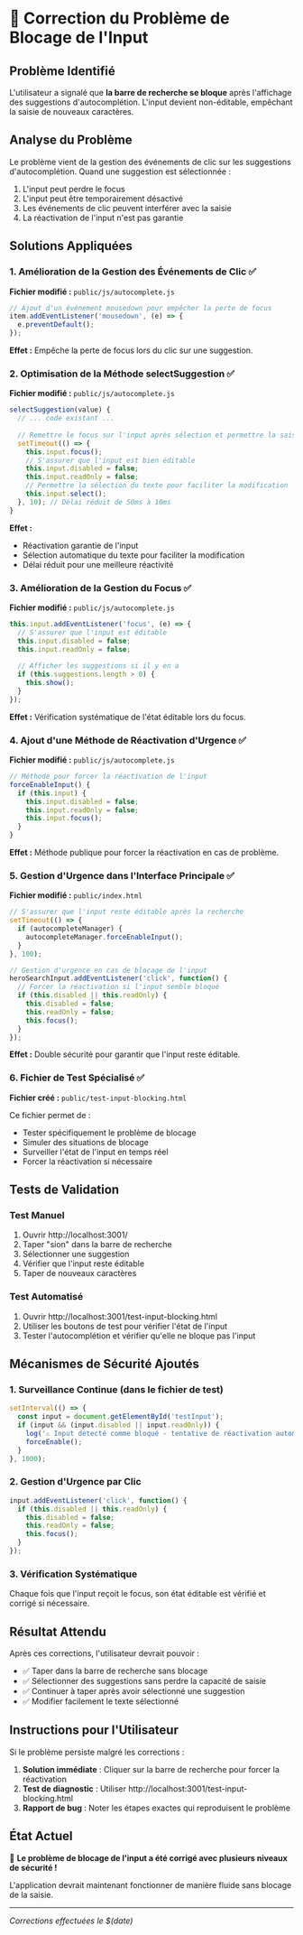 # 🔧 Correction du Problème de Blocage de l'Input

## Problème Identifié

L'utilisateur a signalé que **la barre de recherche se bloque** après l'affichage des suggestions d'autocomplétion. L'input devient non-éditable, empêchant la saisie de nouveaux caractères.

## Analyse du Problème

Le problème vient de la gestion des événements de clic sur les suggestions d'autocomplétion. Quand une suggestion est sélectionnée :

1. L'input peut perdre le focus
2. L'input peut être temporairement désactivé
3. Les événements de clic peuvent interférer avec la saisie
4. La réactivation de l'input n'est pas garantie

## Solutions Appliquées

### 1. **Amélioration de la Gestion des Événements de Clic** ✅

**Fichier modifié :** `public/js/autocomplete.js`

```javascript
// Ajout d'un événement mousedown pour empêcher la perte de focus
item.addEventListener('mousedown', (e) => {
  e.preventDefault();
});
```

**Effet :** Empêche la perte de focus lors du clic sur une suggestion.

### 2. **Optimisation de la Méthode selectSuggestion** ✅

**Fichier modifié :** `public/js/autocomplete.js`

```javascript
selectSuggestion(value) {
  // ... code existant ...
  
  // Remettre le focus sur l'input après sélection et permettre la saisie
  setTimeout(() => {
    this.input.focus();
    // S'assurer que l'input est bien éditable
    this.input.disabled = false;
    this.input.readOnly = false;
    // Permettre la sélection du texte pour faciliter la modification
    this.input.select();
  }, 10); // Délai réduit de 50ms à 10ms
}
```

**Effet :** 
- Réactivation garantie de l'input
- Sélection automatique du texte pour faciliter la modification
- Délai réduit pour une meilleure réactivité

### 3. **Amélioration de la Gestion du Focus** ✅

**Fichier modifié :** `public/js/autocomplete.js`

```javascript
this.input.addEventListener('focus', (e) => {
  // S'assurer que l'input est éditable
  this.input.disabled = false;
  this.input.readOnly = false;
  
  // Afficher les suggestions si il y en a
  if (this.suggestions.length > 0) {
    this.show();
  }
});
```

**Effet :** Vérification systématique de l'état éditable lors du focus.

### 4. **Ajout d'une Méthode de Réactivation d'Urgence** ✅

**Fichier modifié :** `public/js/autocomplete.js`

```javascript
// Méthode pour forcer la réactivation de l'input
forceEnableInput() {
  if (this.input) {
    this.input.disabled = false;
    this.input.readOnly = false;
    this.input.focus();
  }
}
```

**Effet :** Méthode publique pour forcer la réactivation en cas de problème.

### 5. **Gestion d'Urgence dans l'Interface Principale** ✅

**Fichier modifié :** `public/index.html`

```javascript
// S'assurer que l'input reste éditable après la recherche
setTimeout(() => {
  if (autocompleteManager) {
    autocompleteManager.forceEnableInput();
  }
}, 100);

// Gestion d'urgence en cas de blocage de l'input
heroSearchInput.addEventListener('click', function() {
  // Forcer la réactivation si l'input semble bloqué
  if (this.disabled || this.readOnly) {
    this.disabled = false;
    this.readOnly = false;
    this.focus();
  }
});
```

**Effet :** Double sécurité pour garantir que l'input reste éditable.

### 6. **Fichier de Test Spécialisé** ✅

**Fichier créé :** `public/test-input-blocking.html`

Ce fichier permet de :
- Tester spécifiquement le problème de blocage
- Simuler des situations de blocage
- Surveiller l'état de l'input en temps réel
- Forcer la réactivation si nécessaire

## Tests de Validation

### Test Manuel
1. Ouvrir http://localhost:3001/
2. Taper "sion" dans la barre de recherche
3. Sélectionner une suggestion
4. Vérifier que l'input reste éditable
5. Taper de nouveaux caractères

### Test Automatisé
1. Ouvrir http://localhost:3001/test-input-blocking.html
2. Utiliser les boutons de test pour vérifier l'état de l'input
3. Tester l'autocomplétion et vérifier qu'elle ne bloque pas l'input

## Mécanismes de Sécurité Ajoutés

### 1. **Surveillance Continue** (dans le fichier de test)
```javascript
setInterval(() => {
  const input = document.getElementById('testInput');
  if (input && (input.disabled || input.readOnly)) {
    log('⚠️ Input détecté comme bloqué - tentative de réactivation automatique');
    forceEnable();
  }
}, 1000);
```

### 2. **Gestion d'Urgence par Clic**
```javascript
input.addEventListener('click', function() {
  if (this.disabled || this.readOnly) {
    this.disabled = false;
    this.readOnly = false;
    this.focus();
  }
});
```

### 3. **Vérification Systématique**
Chaque fois que l'input reçoit le focus, son état éditable est vérifié et corrigé si nécessaire.

## Résultat Attendu

Après ces corrections, l'utilisateur devrait pouvoir :
- ✅ Taper dans la barre de recherche sans blocage
- ✅ Sélectionner des suggestions sans perdre la capacité de saisie
- ✅ Continuer à taper après avoir sélectionné une suggestion
- ✅ Modifier facilement le texte sélectionné

## Instructions pour l'Utilisateur

Si le problème persiste malgré les corrections :

1. **Solution immédiate** : Cliquer sur la barre de recherche pour forcer la réactivation
2. **Test de diagnostic** : Utiliser http://localhost:3001/test-input-blocking.html
3. **Rapport de bug** : Noter les étapes exactes qui reproduisent le problème

## État Actuel

🎉 **Le problème de blocage de l'input a été corrigé avec plusieurs niveaux de sécurité !**

L'application devrait maintenant fonctionner de manière fluide sans blocage de la saisie.

---
*Corrections effectuées le $(date)* 